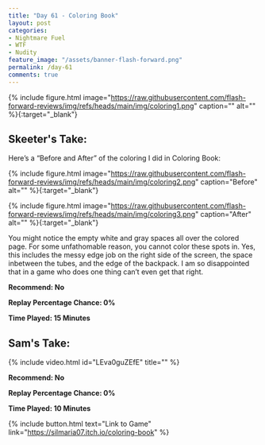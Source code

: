 ```yaml
---
title: "Day 61 - Coloring Book"
layout: post
categories:
- Nightmare Fuel
- WTF
- Nudity
feature_image: "/assets/banner-flash-forward.png"
permalink: /day-61
comments: true
---
```


{% include figure.html image="https://raw.githubusercontent.com/flash-forward-reviews/img/refs/heads/main/img/coloring1.png" caption="" alt="" %}{:target="_blank"}

## Skeeter's Take:

Here’s a “Before and After” of the coloring I did in Coloring Book:

{% include figure.html image="https://raw.githubusercontent.com/flash-forward-reviews/img/refs/heads/main/img/coloring2.png" caption="Before" alt="" %}{:target="_blank"}

{% include figure.html image="https://raw.githubusercontent.com/flash-forward-reviews/img/refs/heads/main/img/coloring3.png" caption="After" alt="" %}{:target="_blank"}

You might notice the empty white and gray spaces all over the colored page. For some unfathomable reason, you cannot color these spots in. Yes, this includes the messy edge job on the right side of the screen, the space inbetween the tubes, and the edge of the backpack. I am so disappointed that in a game who does one thing can’t even get that right. 

**Recommend: No**

**Replay Percentage Chance: 0%**

**Time Played: 15 Minutes** 

## Sam's Take:

{% include video.html id="LEva0guZEfE" title="" %}

**Recommend: No** 

**Replay Percentage Chance: 0%**

**Time Played: 10 Minutes** 

{% include button.html text="Link to Game" link="https://silmaria07.itch.io/coloring-book" %}